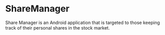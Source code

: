 ShareManager
============

Share Manager is an Android application that is targeted to those keeping track of their personal shares in the stock market.
